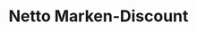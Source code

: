 ---
title: "Netto Marken-Discount"
url: /nachrodt-wiblingwerde/netto-marken-discount/
shop: Supermarkt
---